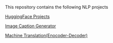 This repository contains the following NLP projects

[HuggingFace Projects](https://github.com/sathyanaravind/NLP-Projects/tree/main/HuggingFace-NLP)

[Image Caption Generator](https://github.com/sathyanaravind/NLP-Projects/tree/main/Image-Caption-Generation)

[Machine Translation(Enocoder-Decoder)](https://github.com/sathyanaravind/NLP-Projects/tree/main/Machine-Translation)
